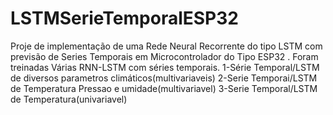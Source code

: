 # LSTMSerieTemporalESP32
Proje de implementação de  uma Rede Neural Recorrente do tipo LSTM com previsão de Series Temporais em Microcontrolador do Tipo ESP32 . Foram treinadas Várias RNN-LSTM com séries temporais. 
1-Série Temporal/LSTM de diversos parametros climáticos(multivariaveis)
2-Serie Temporai/LSTM de Temperatura Pressao e umidade(multivariavel)
3-Serie Temporal/LSTM de Temperatura(univariavel)
